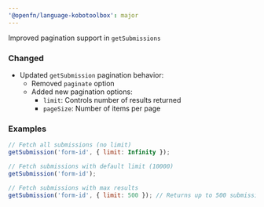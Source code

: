 ```yaml
---
'@openfn/language-kobotoolbox': major
---
```


Improved pagination support in `getSubmissions`

### Changed

- Updated `getSubmission` pagination behavior:
  - Removed `paginate` option
  - Added new pagination options:
    - `limit`: Controls number of results returned
    - `pageSize`: Number of items per page

### Examples

```js
// Fetch all submissions (no limit)
getSubmission('form-id', { limit: Infinity });

// Fetch submissions with default limit (10000)
getSubmission('form-id');

// Fetch submissions with max results
getSubmission('form-id', { limit: 500 }); // Returns up to 500 submissions
```
